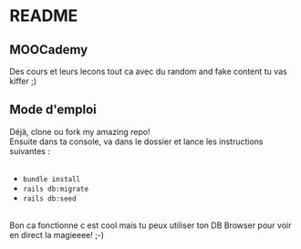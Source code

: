 # README

## MOOCademy

Des cours et leurs lecons tout ca avec du random and fake content tu vas kiffer ;)

## Mode d'emploi
Déjà, clone ou fork my amazing repo! <br/>
Ensuite dans ta console, va dans le dossier et lance les instructions suivantes :<br/>
<br/>
* `bundle install`<br/>
* `rails db:migrate`<br/>
* `rails db:seed`
<br/>
Bon ca fonctionne c est cool mais tu peux utiliser ton DB Browser pour voir en direct la magieeee! ;-)